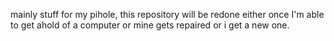 mainly stuff for my pihole, this repository will be redone either once I'm able to get ahold of a computer or mine gets repaired or i get a new one.

